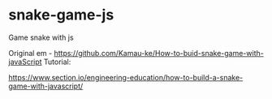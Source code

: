 # snake-game-js

Game snake with js

Original em - https://github.com/Kamau-ke/How-to-buid-snake-game-with-javaScript
Tutorial:

https://www.section.io/engineering-education/how-to-build-a-snake-game-with-javascript/
